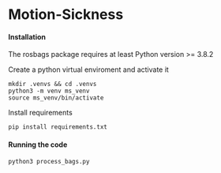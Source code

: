 # Motion-Sickness

#### Installation
The rosbags package requires at least Python version >= 3.8.2

Create a python virtual enviroment and activate it 
```
mkdir .venvs && cd .venvs
python3 -m venv ms_venv
source ms_venv/bin/activate
```

Install requirements
```
pip install requirements.txt
```

#### Running the code
```
python3 process_bags.py
```
